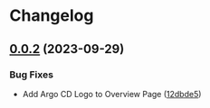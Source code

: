 # Changelog

## [0.0.2](https://github.com/openshift/hac-dev/compare/rhtap-ui-v0.0.1...rhtap-ui-v0.0.2) (2023-09-29)


### Bug Fixes

* Add Argo CD Logo to Overview Page ([12dbde5](https://github.com/openshift/hac-dev/commit/12dbde50f0927890e1394515970fe6172cc1fecd))
